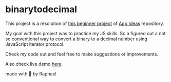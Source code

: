 # binarytodecimal

This project is a resolution of [this beginner project](https://github.com/florinpop17/app-ideas/blob/master/Projects/1-Beginner/Bin2Dec-App.md) of [App Ideas](https://github.com/florinpop17/app-ideas) repository.

My goal with this project was to practice my JS skills.
So a figured out a not so conventional way to convert a binary to a decimal number using JavaScript iterator protocol.

Check my code out and feel free to make suggestions or improvements.

Also check live demo [here](https://raphaelcdsouza.github.io/binarytodecimal/).

made with 💜 by Raphael